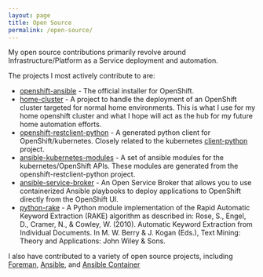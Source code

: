 ```yaml
---
layout: page
title: Open Source
permalink: /open-source/
---
```


My open source contributions primarily revolve around Infrastructure/Platform as a Service deployment and automation.

The projects I most actively contribute to are:
- [openshift-ansible](https://github.com/openshift/openshift-ansible) - The official installer for OpenShift.
- [home-cluster](https://github.com/fabianvf/home-cluster) - A project to handle the deployment of an OpenShift cluster targeted for normal home environments. This is what I use for my home openshift cluster and what I hope will act as the hub for my future home automation efforts.
- [openshift-restclient-python](https://github.com/openshift/openshift-restclient-python) - A generated python client for OpenShift/kubernetes. Closely related to the kubernetes [client-python](https://github.com/kubernetes-incubator/client-python) project.
- [ansible-kubernetes-modules](https://github.com/ansible/ansible-kubernetes-modules) - A set of ansible modules for the kubernetes/OpenShift APIs. These modules are generated from the openshift-restclient-python project.
- [ansible-service-broker](https://github.com/openshift/ansible-service-broker) - An Open Service Broker that allows you to use containerized Ansible playbooks to deploy applications to OpenShift directly from the OpenShift UI.
- [python-rake](https://github.com/fabianvf/python-rake) - A Python module implementation of the Rapid Automatic Keyword Extraction (RAKE) algorithm as described in: Rose, S., Engel, D., Cramer, N., & Cowley, W. (2010). Automatic Keyword Extraction from Individual Documents. In M. W. Berry & J. Kogan (Eds.), Text Mining: Theory and Applications: John Wiley & Sons.

I also have contributed to a variety of open source projects, including [Foreman](https://github.com/theforeman/foreman), [Ansible](https://github.com/ansible/ansible), and [Ansible Container](https://github.com/ansible/ansible-container)
